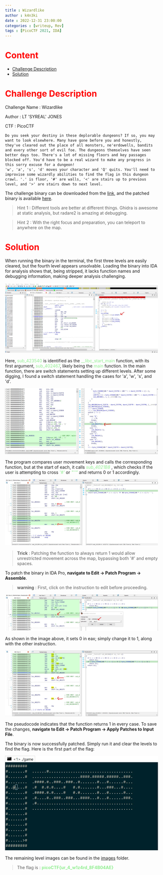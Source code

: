 ```yaml
---
title : Wizardlike
author : k4n3ki
date : 2022-12-31 23:00:00
categories : [writeup, Rev]
tags : [PicoCTF 2021, IDA]
---
```


# <span style = "color:red;">Content</span>
- [Challenge Description](#challenge-description)
- [Solution](#solution)

# <span style = "color:red;">Challenge Description</span>

Challenge Name : Wizardlike

Author : LT 'SYREAL' JONES

CTF : PicoCTF
```
Do you seek your destiny in these deplorable dungeons? If so, you may want to look elsewhere. Many have gone before you and honestly, they've cleared out the place of all monsters, ne'erdowells, bandits and every other sort of evil foe. The dungeons themselves have seen better days too. There's a lot of missing floors and key passages blocked off. You'd have to be a real wizard to make any progress in this sorry excuse for a dungeon!
'w', 'a', 's', 'd' moves your character and 'Q' quits. You'll need to improvise some wizardly abilities to find the flag in this dungeon crawl. '.' is floor, '#' are walls, '<' are stairs up to previous level, and '>' are stairs down to next level.
```
The challenge binary can be downloaded from the [link](https://artifacts.picoctf.net/c/150/game), and the patched binary is available [here](/assets/files/20230101/wizardLike/game).

> Hint 1 : Different tools are better at different things. Ghidra is awesome at static analysis, but radare2 is amazing at debugging.

> Hint 2 : With the right focus and preparation, you can teleport to anywhere on the map.

# <span style = "color:red;">Solution</span>

When running the binary in the terminal, the first three levels are easily cleared, but the fourth level appears unsolvable. Loading the binary into IDA for analysis shows that, being stripped, it lacks function names and debugging information, making deeper analysis challenging.

![file](/assets/img/20230101/wizardLike/mainfunctionPointer.jpg)

Here, <span style="color: lightgreen;">sub_423540</span> is identified as the <span style="color: lightgreen;">__libc_start_main</span> function, with its first argument, <span style="color: lightgreen;">sub_402467</span>, likely being the <span style="color: lightgreen;">main</span> function. In the main function, there are switch statements setting up different levels. After some digging, I found a switch statement handling the cases for 'a', 'w', 's', and 'd'.

![keyCmp](/assets/img/20230101/wizardLike/keyCmp.jpg)

The program compares user movement keys and calls the corresponding function, but at the start of each, it calls <span style="color: lightgreen;"> *sub_4021B8* </span>, which checks if the user is attempting to cross <span style="color: lightgreen;"> *'#'* </span> or <span style="color: lightgreen;"> *"''"* </span> and returns 0 or 1 accordingly.

![unpatchedAsm](/assets/img/20230101/wizardLike/unpatchedAsm.jpg)

> **Trick** : Patching the function to always return 1 would allow unrestricted movement across the map, bypassing both '#' and empty spaces.

To patch the binary in IDA Pro, **navigate to Edit -> Patch Program -> Assemble**. 

> **warning** : First, click on the instruction to edit before proceeding.

![patchProgram](/assets/img/20230101/wizardLike/patchProgram.jpg)

As shown in the image above, it sets 0 in eax; simply change it to 1, along with the other instruction.

![patchedAsm](/assets/img/20230101/wizardLike/patchedAsm.jpg)

The pseudocode indicates that the function returns 1 in every case. To save the changes, **navigate to Edit → Patch Program → Apply Patches to Input File**.

The binary is now successfully patched. Simply run it and clear the levels to find the flag. Here is the first part of the flag:

![level 1](/assets/img/20230101/wizardLike/levels/level1.jpg)

The remaining level images can be found in the [images](https://github.com/0xk4n3ki/0xk4n3ki.github.io/tree/master/assets/img/20230101/wizardLike/levels) folder.

> The flag is : <span style = "color:lightgreen;">**picoCTF{ur_4_w1z4rd_8F4B04AE}**</span>
